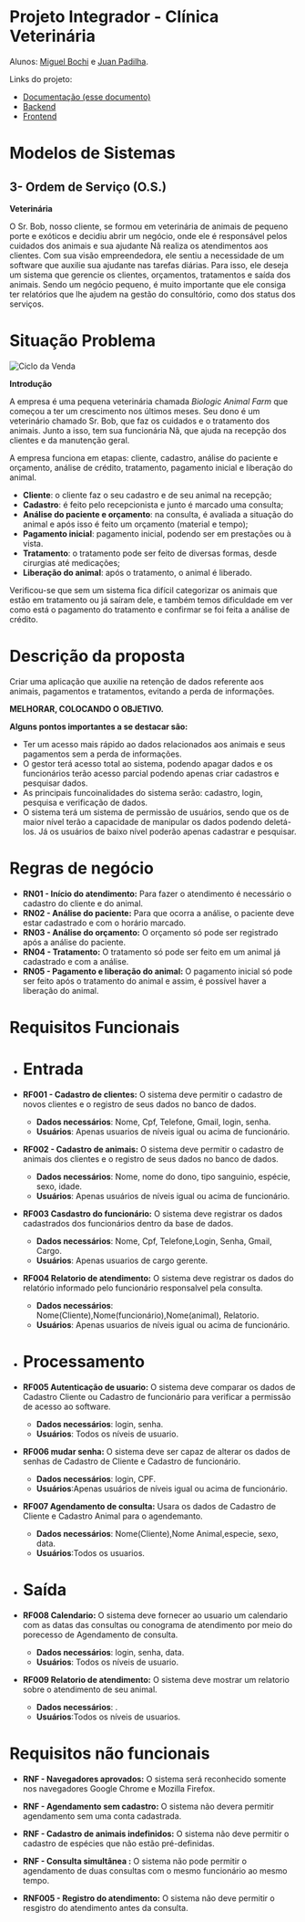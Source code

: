 # Projeto Integrador - Clínica Veterinária

Alunos: [Miguel Bochi](github.com/MiguelBochiBarros) e [Juan Padilha](https://github.com/alujuan).

Links do projeto:

- [Documentação (esse documento)](github.com/MiguelBochiBarros/Panic_Donkey)
- [Backend](github.com/MiguelBochiBarros/pi-backend)
- [Frontend](github.com/MiguelBochiBarros/pi-frontend)

# Modelos de Sistemas

## 3- Ordem de Serviço (O.S.)

**Veterinária**

O Sr. Bob, nosso cliente, se formou em veterinária de animais de pequeno porte e exóticos e decidiu abrir um negócio, onde ele é responsável pelos cuidados dos animais e sua ajudante Nã realiza os atendimentos aos clientes. Com sua visão empreendedora, ele sentiu a necessidade de um software que auxilie sua ajudante nas tarefas diárias. Para isso, ele deseja um sistema que gerencie os clientes, orçamentos, tratamentos e saída dos animais. Sendo um negócio pequeno, é muito importante que ele consiga ter relatórios que lhe ajudem na gestão do consultório, como dos status dos serviços.

# Situação Problema

![Ciclo da Venda](docs/DesWeb_mod.webp)

**Introdução**

A empresa é uma pequena veterinária chamada _Biologic Animal Farm_ que começou a ter um crescimento nos últimos meses. Seu dono é um veterinário chamado Sr. Bob, que faz os cuidados e o tratamento dos animais. Junto a isso, tem sua funcionária Nã, que ajuda na recepção dos clientes e da manutenção geral.

A empresa funciona em etapas: cliente, cadastro, análise do paciente e orçamento, análise de crédito, tratamento, pagamento inicial e liberação do animal.

- **Cliente**: o cliente faz o seu cadastro e de seu animal na recepção;
- **Cadastro**: é feito pelo recepcionista e junto é marcado uma consulta;
- **Análise do paciente e orçamento**: na consulta, é avaliada a situação do animal e após isso é feito um orçamento (material e tempo);
- **Pagamento inicial**: pagamento inicial, podendo ser em prestações ou à vista.
- **Tratamento**: o tratamento pode ser feito de diversas formas, desde cirurgias até medicações;
- **Liberação do animal**: após o tratamento, o animal é liberado.

Verificou-se que sem um sistema fica difícil categorizar os animais que estão em tratamento ou já saíram dele, e também temos dificuldade em ver como está o pagamento do tratamento e confirmar se foi feita a análise de crédito.

# Descrição da proposta

Criar uma aplicação que auxilie na retenção de dados referente aos animais, pagamentos e tratamentos, evitando a perda de informações.

**MELHORAR, COLOCANDO O OBJETIVO.**

**Alguns pontos importantes a se destacar são:**

- Ter um acesso mais rápido ao dados relacionados aos animais e seus pagamentos sem a perda de informações.
- O gestor terá acesso total ao sistema, podendo apagar dados e os funcionários terão acesso parcial podendo apenas criar cadastros e pesquisar dados.
- As principais funcoinalidades do sistema serão: cadastro, login, pesquisa e verificação de dados.
- O sistema terá um sistema de permissão de usuários, sendo que os de maior nível terão a capacidade de manipular os dados podendo deletá-los. Já os usuários de baixo nível poderão apenas cadastrar e pesquisar.

# Regras de negócio

- **RN01 - Início do atendimento:** Para fazer o atendimento é necessário o cadastro do cliente e do animal.
- **RN02 - Análise do paciente:** Para que ocorra a análise, o paciente deve estar cadastrado e com o horário marcado.
- **RN03 - Análise do orçamento:** O orçamento só pode ser registrado após a análise do paciente.
- **RN04 - Tratamento:** O tratamento só pode ser feito em um animal já cadastrado e com a análise.
- **RN05 - Pagamento e liberação do animal:** O pagamento inicial só pode ser feito após o tratamento do animal e assim, é possível haver a liberação do animal.

# Requisitos Funcionais

- # Entrada

- **RF001 - Cadastro de clientes:** O sistema deve permitir o cadastro de novos clientes e o registro de seus dados no banco de dados.

  - **Dados necessários**: Nome, Cpf, Telefone, Gmail, login, senha.
  - **Usuários**: Apenas usuarios de níveis igual ou acima de funcionário.

- **RF002 - Cadastro de animais:** O sistema deve permitir o cadastro de animais dos clientes e o registro de seus dados no banco de dados.
  - **Dados necessários**: Nome, nome do dono, tipo sanguinio, espécie, sexo, idade.
  - **Usuários**: Apenas usuários de níveis igual ou acima de funcionário.
- **RF003 Casdastro do funcionário:** O sistema deve registrar os dados cadastrados dos funcionários dentro da base de dados.
  - **Dados necessários**: Nome, Cpf, Telefone,Login, Senha, Gmail, Cargo.
  - **Usuários**: Apenas usuarios de cargo gerente.
- **RF004 Relatorio de atendimento:** O sistema deve registrar os dados do relatório informado pelo funcionário responsalvel pela consulta.
  - **Dados necessários**: Nome(Cliente),Nome(funcionário),Nome(animal), Relatorio.
  - **Usuários**: Apenas usuarios de níveis igual ou acima de funcionário.
- # Processamento
- **RF005 Autenticação de usuario:** O sistema deve comparar os dados de Cadastro Cliente ou Cadastro de funcionário para verificar a permissão de acesso ao software.
  - **Dados necessários**: login, senha.
  - **Usuários**: Todos os níveis de usuario.
- **RF006 mudar senha:** O sistema deve ser capaz de alterar os dados de senhas de Cadastro de Cliente e Cadastro de funcionário.
  - **Dados necessários**: login, CPF.
  - **Usuários**:Apenas usuários de níveis igual ou acima de funcionário.
- **RF007 Agendamento de consulta:** Usara os dados de Cadastro de Cliente e Cadastro Animal para o agendemanto.
  - **Dados necessários**: Nome(Cliente),Nome Animal,especie, sexo, data.
  - **Usuários**:Todos os usuarios.
- # Saída
- **RF008 Calendario:** O sistema deve fornecer ao usuario um calendario com as datas das consultas ou conograma de atendimento por meio do porecesso de Agendamento de consulta.
  - **Dados necessários**: login, senha, data.
  - **Usuários**: Todos os níveis de usuario.
- **RF009 Relatorio de atendimento:** O sistema deve mostrar um relatorio sobre o atendimento de seu animal.
  - **Dados necessários**: .
  - **Usuários**:Todos os níveis de usuarios.

# Requisitos não funcionais

- **RNF - Navegadores aprovados:** O sistema será reconhecido somente nos navegadores Google Chrome e Mozilla Firefox.

- **RNF - Agendamento sem cadastro:** O sistema não devera permitir agendamento sem uma conta cadastrada.

- **RNF - Cadastro de animais indefinidos:** O sistema não deve permitir o cadastro de espécies que não estão pré-definidas.

- **RNF - Consulta simultânea :** O sistema não pode permitir o agendamento de duas consultas com o mesmo funcionário ao mesmo tempo.

- **RNF005 - Registro do atendimento:** O sistema não deve permitir o resgistro do atendimento antes da consulta.
